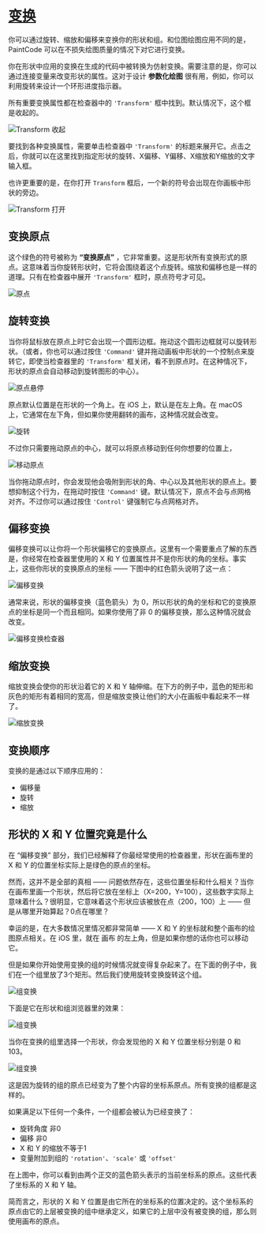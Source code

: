 # [变换](_cover.md)

你可以通过旋转、缩放和偏移来变换你的形状和组。和位图绘图应用不同的是，PaintCode 可以在不损失绘图质量的情况下对它进行变换。

你在形状中应用的变换在生成的代码中被转换为仿射变换。需要注意的是，你可以通过连接变量来改变形状的属性。这对于设计 **参数化绘图** 很有用，例如，你可以利用旋转来设计一个环形进度指示器。

所有重要变换属性都在检查器中的 `'Transform'` 框中找到。默认情况下，这个框是收起的。

![Transform 收起](./images/transforms_closed.png)

要找到各种变换属性，需要单击检查器中 `'Transform'` 的标题来展开它。点击之后，你就可以在这里找到指定形状的旋转、X偏移、Y偏移、X缩放和Y缩放的文字输入框。

也许更重要的是，在你打开 `Transform` 框后，一个新的符号会出现在你画板中形状的旁边。

![Transform 打开](./images/transforms_open.png)

## 变换原点

这个绿色的符号被称为 **“变换原点”** ，它非常重要。这是形状所有变换形式的原点。这意味着当你旋转形状时，它将会围绕着这个点旋转。缩放和偏移也是一样的道理。只有在检查器中展开 `'Transform'` 框时，原点符号才可见。

![原点](./images/origin.png)

## 旋转变换

当你将鼠标放在原点上时它会出现一个圆形边框。拖动这个圆形边框就可以旋转形状。（或者，你也可以通过按住 `'Command'` 键并拖动画板中形状的一个控制点来旋转它，即使当检查器里的 `'Transform'` 框关闭，看不到原点时。在这种情况下，形状的原点会自动移动到旋转图形的中心）。

![原点悬停](./images/hovered_origin.png)

原点默认位置是在形状的一个角上。在 iOS 上，默认是在左上角。在 macOS 上，它通常在左下角，但如果你使用翻转的画布，这种情况就会改变。

![旋转](./images/transforms_rotated_rect.png)

不过你只需要拖动原点的中心，就可以将原点移动到任何你想要的位置上，

![移动原点](./images/transforms_moved_origin.png)

当你拖动原点时，你会发现他会吸附到形状的角、中心以及其他形状的原点上。要想抑制这个行为，在拖动时按住 `'Command'` 键。默认情况下，原点不会与点网格对齐。不过你可以通过按住 `'Control'` 键强制它与点网格对齐。

## 偏移变换

偏移变换可以让你将一个形状偏移它的变换原点。这里有一个需要重点了解的东西是，你经常在检查器里使用的 X 和 Y 位置属性并不是你形状的角的坐标。事实上，这些你形状的变换原点的坐标 —— 下图中的红色箭头说明了这一点：

![偏移变换](./images/transforms_offset.png)

通常来说，形状的偏移变换（蓝色箭头）为 0，所以形状的角的坐标和它的变换原点的坐标是同一个而且相同。如果你使用了非 0 的偏移变换，那么这种情况就会改变。

![偏移变换检查器](./images/transforms_offset_inspector.png)

## 缩放变换

缩放变换会使你的形状沿着它的 X 和 Y 轴伸缩。在下方的例子中，蓝色的矩形和灰色的矩形有着相同的宽高，但是缩放变换让他们的大小在画板中看起来不一样了。

![缩放变换](./images/transforms_scale.png)

## 变换顺序

变换的是通过以下顺序应用的：

- 偏移量
- 旋转
- 缩放

## 形状的 X 和 Y 位置究竟是什么

在 “偏移变换” 部分，我们已经解释了你最经常使用的检查器里，形状在画布里的 X 和 Y 的位置坐标实际上是绿色的原点的坐标。

然而，这并不是全部的真相 —— 问题依然存在，这些位置坐标和什么相关？当你在画布里画一个形状，然后将它放在坐标上（X=200，Y=100），这些数字实际上意味着什么？很明显，它意味着这个形状应该被放在点（200，100）上 —— 但是从哪里开始算起？0点在哪里？

幸运的是，在大多数情况里情况都非常简单 —— X 和 Y 的坐标就和整个画布的绘图原点相关。在 iOS 里，就在 画布 的左上角，但是如果你想的话你也可以移动它。

但是如果你开始使用变换的组的时候情况就变得复杂起来了。在下面的例子中，我们在一个组里放了3个矩形。然后我们使用旋转变换旋转这个组。

![组变换](./images/group_transform0.png)

下面是它在形状和组浏览器里的效果：

![组变换](./images/group_transform1.png)

当你在变换的组里选择一个形状，你会发现他的 X 和 Y 位置坐标分别是 0 和 103。

![组变换](./images/group_transform2.png)

这是因为旋转的组的原点已经变为了整个内容的坐标系原点。所有变换的组都是这样的。

如果满足以下任何一个条件，一个组都会被认为已经变换了：

- 旋转角度 非0
- 偏移 非0
- X 和 Y 的缩放不等于1
- 变量附加到组的 `'rotation'`、`'scale'` 或 `'offset'`

在上图中，你可以看到由两个正交的蓝色箭头表示的当前坐标系的原点。这些代表了坐标系的 X 和 Y 轴。

简而言之，形状的 X 和 Y 位置是由它所在的坐标系的位置决定的。这个坐标系的原点由它的上层被变换的组中继承定义，如果它的上层中没有被变换的组，那么则使用画布的原点。
